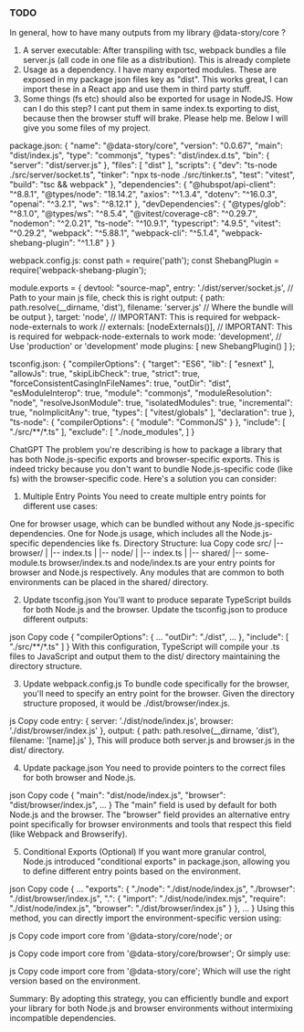 ### TODO
In general, how to have many outputs from my library @data-story/core ?

1. A server executable: After transpiling with tsc, webpack bundles a file server.js (all code in one file as a distribution). This is already complete
2. Usage as a dependency. I have many exported modules. These are exposed in my package json files key as "dist". This works great, I can import these in a React app and use them in third party stuff.
3. Some things (fs etc) should also be exported for usage in NodeJS. How can I do this step? I cant put them in same index.ts exporting to dist, because then the browser stuff will brake. Please help me. Below I will give you some files of my project.

package.json:
{
  "name": "@data-story/core",
  "version": "0.0.67",
  "main": "dist/index.js",
  "type": "commonjs",
  "types": "dist/index.d.ts",
  "bin": {
    "server": "dist/server.js"
  },
  "files": [
    "dist"
  ],
  "scripts": {
    "dev": "ts-node ./src/server/socket.ts",
    "tinker": "npx ts-node ./src/tinker.ts",
    "test": "vitest",
    "build": "tsc && webpack"
  },
  "dependencies": {
    "@hubspot/api-client": "^8.8.1",
    "@types/node": "18.14.2",
    "axios": "^1.3.4",
    "dotenv": "^16.0.3",
    "openai": "^3.2.1",
    "ws": "^8.12.1"
  },
  "devDependencies": {
    "@types/glob": "^8.1.0",
    "@types/ws": "^8.5.4",
    "@vitest/coverage-c8": "^0.29.7",
    "nodemon": "^2.0.21",
    "ts-node": "^10.9.1",
    "typescript": "4.9.5",
    "vitest": "^0.29.2",
    "webpack": "^5.88.1",
    "webpack-cli": "^5.1.4",
    "webpack-shebang-plugin": "^1.1.8"
  }
}

webpack.config.js:
const path = require('path');
const ShebangPlugin = require('webpack-shebang-plugin');

module.exports = {
  devtool: "source-map",
  entry: './dist/server/socket.js', // Path to your main js file, check this is right
  output: {
    path: path.resolve(__dirname, 'dist'),
    filename: 'server.js' // Where the bundle will be output
  },
  target: 'node', // IMPORTANT: This is required for webpack-node-externals to work
  // externals: [nodeExternals()], // IMPORTANT: This is required for webpack-node-externals to work
  mode: 'development', // Use 'production' or 'development' mode
  plugins: [
    new ShebangPlugin()
  ]
};

tsconfig.json:
{
  "compilerOptions": {
    "target": "ES6",
    "lib": [
      "esnext"
    ],
    "allowJs": true,
    "skipLibCheck": true,
    "strict": true,
    "forceConsistentCasingInFileNames": true,
    "outDir": "dist",
    "esModuleInterop": true,
    "module": "commonjs",
    "moduleResolution": "node",
    "resolveJsonModule": true,
    "isolatedModules": true,
    "incremental": true,
    "noImplicitAny": true,
    "types": [
      "vitest/globals"
    ],
    "declaration": true
  },
  "ts-node": {
    "compilerOptions": {
      "module": "CommonJS"
    }
  },
  "include": [
    "./src/**/*.ts"
  ],
  "exclude": [
    "./node_modules",
  ]
}

ChatGPT
The problem you're describing is how to package a library that has both Node.js-specific exports and browser-specific exports. This is indeed tricky because you don't want to bundle Node.js-specific code (like fs) with the browser-specific code. Here's a solution you can consider:

1. Multiple Entry Points
You need to create multiple entry points for different use cases:

One for browser usage, which can be bundled without any Node.js-specific dependencies.
One for Node.js usage, which includes all the Node.js-specific dependencies like fs.
Directory Structure:
lua
Copy code
src/
|-- browser/
|   |-- index.ts
|
|-- node/
|   |-- index.ts
|
|-- shared/
    |-- some-module.ts
browser/index.ts and node/index.ts are your entry points for browser and Node.js respectively. Any modules that are common to both environments can be placed in the shared/ directory.

2. Update tsconfig.json
You'll want to produce separate TypeScript builds for both Node.js and the browser. Update the tsconfig.json to produce different outputs:

json
Copy code
{
  "compilerOptions": {
    ...
    "outDir": "./dist",
    ...
  },
  "include": [
    "./src/**/*.ts"
  ]
}
With this configuration, TypeScript will compile your .ts files to JavaScript and output them to the dist/ directory maintaining the directory structure.

3. Update webpack.config.js
To bundle code specifically for the browser, you'll need to specify an entry point for the browser. Given the directory structure proposed, it would be ./dist/browser/index.js.

js
Copy code
entry: {
  server: './dist/node/index.js',
  browser: './dist/browser/index.js'
},
output: {
  path: path.resolve(__dirname, 'dist'),
  filename: '[name].js'
},
This will produce both server.js and browser.js in the dist/ directory.

4. Update package.json
You need to provide pointers to the correct files for both browser and Node.js.

json
Copy code
{
  "main": "dist/node/index.js",
  "browser": "dist/browser/index.js",
  ...
}
The "main" field is used by default for both Node.js and the browser. The "browser" field provides an alternative entry point specifically for browser environments and tools that respect this field (like Webpack and Browserify).

5. Conditional Exports (Optional)
If you want more granular control, Node.js introduced "conditional exports" in package.json, allowing you to define different entry points based on the environment.

json
Copy code
{
  ...
  "exports": {
    "./node": "./dist/node/index.js",
    "./browser": "./dist/browser/index.js",
    ".": {
      "import": "./dist/node/index.mjs",
      "require": "./dist/node/index.js",
      "browser": "./dist/browser/index.js"
    }
  },
  ...
}
Using this method, you can directly import the environment-specific version using:

js
Copy code
import core from '@data-story/core/node';
or

js
Copy code
import core from '@data-story/core/browser';
Or simply use:

js
Copy code
import core from '@data-story/core';
Which will use the right version based on the environment.

Summary:
By adopting this strategy, you can efficiently bundle and export your library for both Node.js and browser environments without intermixing incompatible dependencies.